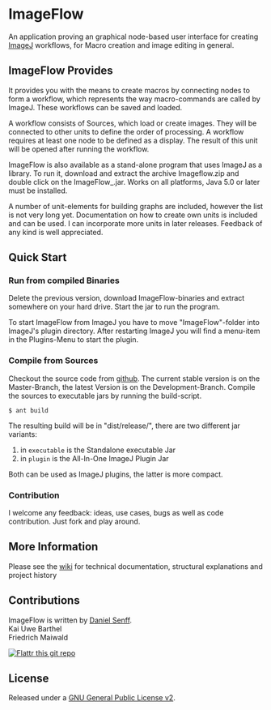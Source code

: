 # ImageFlow

An application proving an graphical node-based user interface for creating [ImageJ][imagej] workflows, for Macro creation and image editing in general.

## ImageFlow Provides

It provides you with the means to create macros by connecting nodes to form a workflow, which represents the way macro-commands are called by ImageJ. These workflows can be saved and loaded. 

A workflow consists of Sources, which load or create images. They will be connected to other units to define the order of processing. A workflow requires at least one node to be defined as a display. The result of this unit will be opened after running the workflow.

ImageFlow is also available as a stand-alone program that uses ImageJ as a library. To run it, download and extract the archive Imageflow.zip and double click on the ImageFlow_.jar. 
Works on all platforms, Java 5.0 or later must be installed.

A number of unit-elements for building graphs are included, however the list is not very long yet. Documentation on how to create own units is included and can be used. I can incorporate more units in later releases. 
Feedback of any kind is well appreciated.

## Quick Start

### Run from compiled Binaries

Delete the previous version, download ImageFlow-binaries and extract somewhere on your hard drive. Start the jar to run the program.

To start ImageFlow from ImageJ you have to move "ImageFlow"-folder into ImageJ's plugin directory. After restarting ImageJ you will find a menu-item in the Plugins-Menu to start the plugin.

### Compile from Sources

Checkout the source code from [github][github]. The current stable version is on the Master-Branch, the latest Version is on the Development-Branch.
Compile the sources to executable jars by running the build-script.

    $ ant build

The resulting build will be in "dist/release/", there are two different jar variants: 

1. in `executable` is the Standalone executable Jar
2. in `plugin` is the All-In-One ImageJ Plugin Jar

Both can be used as ImageJ plugins, the latter is more compact.

### Contribution

I welcome any feedback: ideas, use cases, bugs as well as code contribution. Just fork and play around.

## More Information

Please see the [wiki][wiki] for technical documentation, structural explanations and project history

## Contributions

ImageFlow is written by 
[Daniel Senff][dahie].<br>
Kai Uwe Barthel<br>
Friedrich Maiwald

[![Flattr this git repo](http://api.flattr.com/button/flattr-badge-large.png)](https://flattr.com/submit/auto?user_id=Dahie&url=https://github.com/dahie/imageflow&title=ImageFlow&language=en_GB&tags=github&category=software)

## License

Released under a [GNU General Public License v2][license].

[dahie]: http://github.com/Dahie
[imagej]: http://rsb.info.nih.gov/ij/
[github]: http://www.github.com/Dahie/imageflow
[wiki]: http://wiki.github.com/Dahie/imageflow
[license]: http://github.com/Dahie/imageflow/blob/master/LICENSE.md
